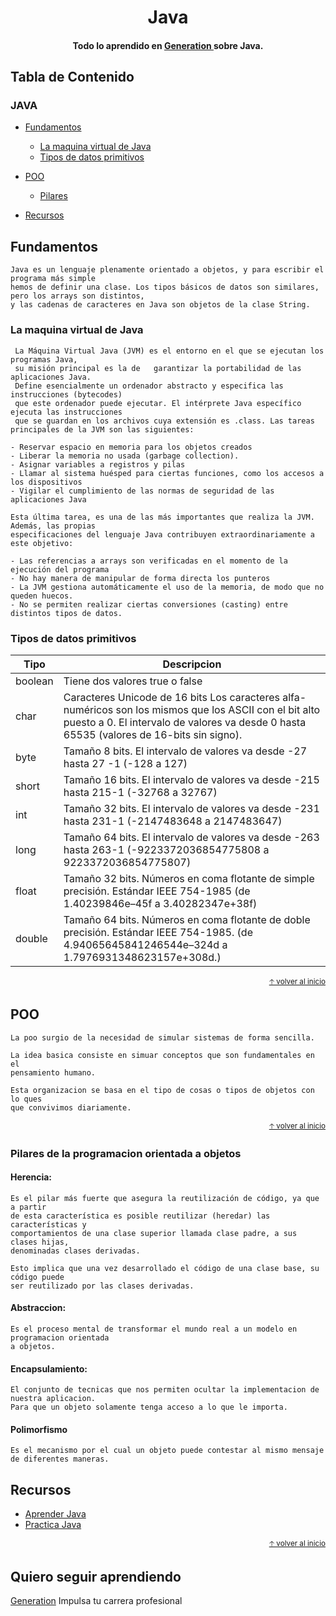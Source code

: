 <h1 align="center">
  Java
</h1>

<h4 align="center"> Todo lo aprendido en  <a href="https://mexico.generation.org/" target="_blank"> Generation </a> sobre Java.</h4>

## Tabla de Contenido

### JAVA

- [Fundamentos](#fundamentos)
  - [La maquina virtual de Java](#la-maquina-virtual-de-java)
  - [Tipos de datos primitivos](#tipos-de-datos-primitivos)

- [POO](#poo)
  - [Pilares](#Pilares-de-la-programacion-orientada-a-objetos)

- [Recursos](#recursos)

## Fundamentos 

    Java es un lenguaje plenamente orientado a objetos, y para escribir el programa más simple 
    hemos de definir una clase. Los tipos básicos de datos son similares, pero los arrays son distintos, 
    y las cadenas de caracteres en Java son objetos de la clase String.
    
 ### La maquina virtual de Java
 
     La Máquina Virtual Java (JVM) es el entorno en el que se ejecutan los programas Java, 
     su misión principal es la de   garantizar la portabilidad de las aplicaciones Java. 
     Define esencialmente un ordenador abstracto y especifica las instrucciones (bytecodes) 
     que este ordenador puede ejecutar. El intérprete Java específico ejecuta las instrucciones 
     que se guardan en los archivos cuya extensión es .class. Las tareas principales de la JVM son las siguientes:
     
    - Reservar espacio en memoria para los objetos creados
    - Liberar la memoria no usada (garbage collection).
    - Asignar variables a registros y pilas
    - Llamar al sistema huésped para ciertas funciones, como los accesos a los dispositivos
    - Vigilar el cumplimiento de las normas de seguridad de las aplicaciones Java
    
    Esta última tarea, es una de las más importantes que realiza la JVM. Además, las propias 
    especificaciones del lenguaje Java contribuyen extraordinariamente a este objetivo: 
    
    - Las referencias a arrays son verificadas en el momento de la ejecución del programa
    - No hay manera de manipular de forma directa los punteros
    - La JVM gestiona automáticamente el uso de la memoria, de modo que no queden huecos.
    - No se permiten realizar ciertas conversiones (casting) entre distintos tipos de datos.


### Tipos de datos primitivos

   
| Tipo | Descripcion |
| ----- | ---- |
| boolean | Tiene dos valores true o false |
| char | Caracteres Unicode de 16 bits  Los caracteres alfa-numéricos son los mismos que los ASCII con el bit alto puesto a 0. El intervalo de valores va desde 0 hasta 65535 (valores de 16-bits sin signo).   |
| byte |  	Tamaño 8 bits.  El intervalo de valores va desde -27 hasta 27 -1 (-128 a 127)  |
| short | Tamaño 16 bits.  El intervalo de valores va desde -215 hasta 215-1 (-32768 a 32767) |
| int | Tamaño 32 bits.  El intervalo de valores va desde -231 hasta 231-1 (-2147483648 a 2147483647)  |
| long | Tamaño 64 bits. El intervalo de valores va desde -263 hasta  263-1 (-9223372036854775808 a 9223372036854775807)  |
| float |  	Tamaño 32 bits. Números en coma flotante de simple precisión. Estándar IEEE 754-1985  (de 1.40239846e–45f a 3.40282347e+38f)  |
| double |  	Tamaño 64 bits. Números en coma flotante de doble precisión. Estándar IEEE 754-1985. (de 4.94065645841246544e–324d  a 1.7976931348623157e+308d.) |

<div align="right">
  <small><a href="#tabla-de-contenido">🡡 volver al inicio</a></small>
</div>

## POO
    La poo surgio de la necesidad de simular sistemas de forma sencilla. 

    La idea basica consiste en simuar conceptos que son fundamentales en el 
    pensamiento humano. 

    Esta organizacion se basa en el tipo de cosas o tipos de objetos con lo ques 
    que convivimos diariamente.
    
<div align="right">
  <small><a href="#tabla-de-contenido">🡡 volver al inicio</a></small>
</div>

### Pilares de la programacion orientada a objetos

#### Herencia: 

    Es el pilar más fuerte que asegura la reutilización de código, ya que a partir 
    de esta característica es posible reutilizar (heredar) las características y 
    comportamientos de una clase superior llamada clase padre, a sus clases hijas, 
    denominadas clases derivadas. 
    
    Esto implica que una vez desarrollado el código de una clase base, su código puede 
    ser reutilizado por las clases derivadas.

#### Abstraccion: 

    Es el proceso mental de transformar el mundo real a un modelo en programacion orientada 
    a objetos.

#### Encapsulamiento:

    El conjunto de tecnicas que nos permiten ocultar la implementacion de nuestra aplicacion.
    Para que un objeto solamente tenga acceso a lo que le importa.
            
#### Polimorfismo
                
    Es el mecanismo por el cual un objeto puede contestar al mismo mensaje de diferentes maneras.

## Recursos

- [Aprender Java](http://www.sc.ehu.es/sbweb/fisica/cursoJava/fundamentos/fundamentos.htm)
- [Practica Java](https://codegym.cc/)

<div align="right">
  <small><a href="#tabla-de-contenido">🡡 volver al inicio</a></small>
</div>

## Quiero seguir aprendiendo

[Generation](https://mexico.generation.org/) Impulsa tu carrera profesional
